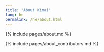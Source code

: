 ```yaml
---
title: "About Kimai"
lang: he
permalink: /he/about.html
---
```

 
{% include pages/about.md %}

{% include pages/about_contributors.md %} 
